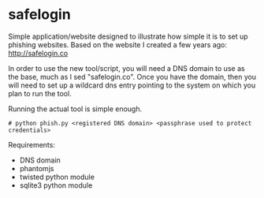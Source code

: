# safelogin
Simple application/website designed to illustrate how simple it is to set up phishing websites.
Based on the website I created a few years ago: http://safelogin.co

In order to use the new tool/script, you will need a DNS domain to use as the base, much as I  sed "safelogin.co".  Once you have the domain, then you will need to set up a wildcard dns entry pointing to the system on which you plan to run the tool.

Running the actual tool is simple enough.

```
# python phish.py <registered DNS domain> <passphrase used to protect credentials>
```

Requirements:
 * DNS domain
 * phantomjs
 * twisted python module
 * sqlite3 python module
